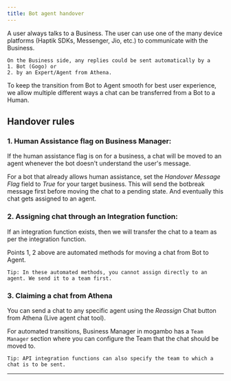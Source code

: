 ```yaml
---
title: Bot agent handover
---
```


A user always talks to a Business. The user can use one of the many device platforms (Haptik SDKs, Messenger, Jio, etc.) to communicate with the Business.

    On the Business side, any replies could be sent automatically by a 
    1. Bot (Gogo) or 
    2. by an Expert/Agent from Athena.

To keep the transition from Bot to Agent smooth for best user experience, we allow multiple different ways a chat can be transferred from a Bot to a Human.

## Handover rules

### **1. Human Assistance flag on Business Manager:**

If the human assistance flag is on for a business, a chat will be moved to an agent whenever the bot doesn't understand the user's message. 

For a bot that already allows human assistance, set the *Handover Message Flag* field to *True* for your target business. This will send the botbreak message first before moving the chat to a pending state. And eventually this chat gets assigned to an agent.

### **2. Assigning chat through an Integration function:**

If an integration function exists, then we will transfer the chat to a team as per the integration function. 

Points 1, 2 above are automated methods for moving a chat from Bot to Agent. 

    Tip: In these automated methods, you cannot assign directly to an agent. We send it to a team first.

### **3. Claiming a chat from Athena**

You can send a chat to any specific agent using the *Reassign* Chat button from Athena (Live agent chat tool). 

For automated transitions, Business Manager in mogambo has a `Team Manager` section where you can configure the Team that the chat should be moved to.

    Tip: API integration functions can also specify the team to which a chat is to be sent.

------
